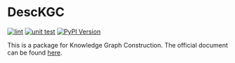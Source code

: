 # DescKGC
[![lint](https://github.com/guangchen811/ComplexKG/actions/workflows/lint.yml/badge.svg)](https://github.com/guangchen811/ComplexKG/blob/main/.github/workflows/lint.yml)
[![unit test](https://github.com/guangchen811/ComplexKG/actions/workflows/test.yml/badge.svg)](https://github.com/guangchen811/ComplexKG/blob/main/.github/workflows/test.yml)
[![PyPI Version](https://img.shields.io/pypi/v/desckgc)](https://pypi.org/project/desckgc/)

This is a package for Knowledge Graph Construction. The official document can be found [here](https://guangchen811.github.io/DescKGC/).
